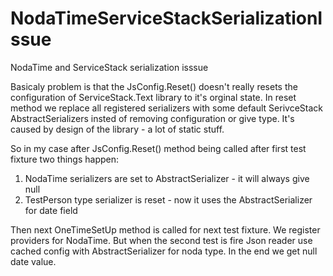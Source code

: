 # NodaTimeServiceStackSerializationIssue
NodaTime and ServiceStack serialization isssue

Basicaly problem is that the JsConfig.Reset() doesn't really resets the configuration of ServiceStack.Text library to it's orginal state.
In reset method we replace all registered serializers with some default 
SerivceStack AbstractSerializers insted of removing configuration or give type.
It's caused by design of the library - a lot of static stuff.

So in my case after JsConfig.Reset() method being called after first test fixture two things happen:
1. NodaTime serializers are set to AbstractSerializer - it will always give null 
2. TestPerson type serializer is reset - now it uses the AbstractSerializer for date field

Then next OneTimeSetUp method is called for next test fixture. We register providers for NodaTime. But
when the second test is fire Json reader use cached config with AbstractSerializer for noda type. In the 
end we get null date value.

